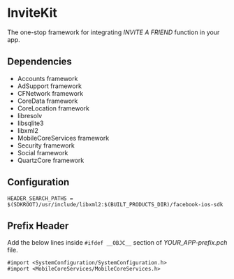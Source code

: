 # InviteKit

The one-stop framework for integrating *INVITE A FRIEND* function in your app.


## Dependencies

* Accounts framework
* AdSupport framework
* CFNetwork framework
* CoreData framework
* CoreLocation framework
* libresolv
* libsqlite3
* libxml2
* MobileCoreServices framework
* Security framework
* Social framework
* QuartzCore framework


## Configuration

    HEADER_SEARCH_PATHS = $(SDKROOT)/usr/include/libxml2:$(BUILT_PRODUCTS_DIR)/facebook-ios-sdk

## Prefix Header

Add the below lines inside `#ifdef __OBJC__` section of *YOUR_APP-prefix.pch* file.

    #import <SystemConfiguration/SystemConfiguration.h>
    #import <MobileCoreServices/MobileCoreServices.h>
